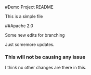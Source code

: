 #Demo Project README

This is a simple file

##Apache 2.0

Some new edits for branching

Just somemore updates.

### This will not be causing any issue


I think no other changes are there in this.
